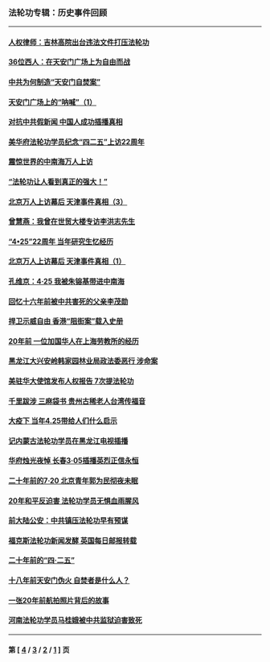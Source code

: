 ### 法轮功专辑：历史事件回顾
---
#### [人权律师：吉林高院出台违法文件打压法轮功](../../pages/nf5793/n13825665.md) 
#### [36位西人：在天安门广场上为自由而战](../../pages/nf5793/n13390029.md) 
#### [中共为何制造“天安门自焚案”](../../pages/nf5793/n13183270.md) 
#### [天安门广场上的“呐喊”（1）](../../pages/nf5793/n13105277.md) 
#### [对抗中共假新闻 中国人成功插播真相](../../pages/nf5793/n12910618.md) 
#### [美华府法轮功学员纪念“四二五”上访22周年](../../pages/nf5793/n12904445.md) 
#### [震惊世界的中南海万人上访](../../pages/nf5793/n12903976.md) 
#### [“法轮功让人看到真正的强大！”](../../pages/nf5793/n12903195.md) 
#### [北京万人上访幕后 天津事件真相（3）](../../pages/nf5793/n12902807.md) 
#### [曾慧燕：我曾在世贸大楼专访李洪志先生](../../pages/nf5793/n12898729.md) 
#### [“4•25”22周年 当年研究生忆经历](../../pages/nf5793/n12894152.md) 
#### [北京万人上访幕后 天津事件真相（1）](../../pages/nf5793/n12885174.md) 
#### [孔维京：4·25 我被朱镕基带进中南海](../../pages/nf5793/n12864987.md) 
#### [回忆十六年前被中共害死的父亲李茂勋](../../pages/nf5793/n12880270.md) 
#### [捍卫示威自由 香港“阻街案”载入史册](../../pages/nf5793/n12811245.md) 
#### [20年前 一位加国华人在上海劳教所的经历](../../pages/nf5793/n12707932.md) 
#### [黑龙江大兴安岭韩家园林业局政法委恶行 涉命案](../../pages/nf5793/n12622815.md) 
#### [美驻华大使馆发布人权报告 7次提法轮功](../../pages/nf5793/n12520541.md) 
#### [千里跋涉 三麻袋书 贵州古稀老人台湾传福音](../../pages/nf5793/n12198750.md) 
#### [大疫下 当年4.25带给人们什么启示](../../pages/nf5793/n12058565.md) 
#### [记内蒙古法轮功学员在黑龙江电视插播](../../pages/nf5793/n11699194.md) 
#### [华府烛光夜悼 长春3·05插播英烈正信永恒](../../pages/nf5793/n11397432.md) 
#### [二十年前的7·20 北京青年郭为民彻夜未眠](../../pages/nf5793/n11354195.md) 
#### [20年和平反迫害 法轮功学员无惧血雨腥风](../../pages/nf5793/n11348279.md) 
#### [前大陆公安：中共镇压法轮功早有预谋](../../pages/nf5793/n11352168.md) 
#### [福克斯法轮功新闻发酵  英国每日邮报转载](../../pages/nf5793/n11285952.md) 
#### [二十年前的“四·二五”](../../pages/nf5793/n11207639.md) 
#### [十八年前天安门伪火 自焚者是什么人？](../../pages/nf5793/n10996556.md) 
#### [一张20年前航拍照片背后的故事](../../pages/nf5793/n10693797.md) 
#### [河南法轮功学员马桂娥被中共监狱迫害致死](../../pages/nf5793/n10684974.md) 

---
#### 第 [ [4](./4.md) / [3](./3.md) / [2](./2.md) / [1](./1.md) ] 页
